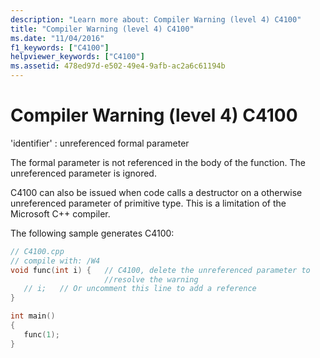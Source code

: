 ```yaml
---
description: "Learn more about: Compiler Warning (level 4) C4100"
title: "Compiler Warning (level 4) C4100"
ms.date: "11/04/2016"
f1_keywords: ["C4100"]
helpviewer_keywords: ["C4100"]
ms.assetid: 478ed97d-e502-49e4-9afb-ac2a6c61194b
---
```

# Compiler Warning (level 4) C4100

'identifier' : unreferenced formal parameter

The formal parameter is not referenced in the body of the function. The unreferenced parameter is ignored.

C4100 can also be issued when code calls a destructor on a otherwise unreferenced parameter of primitive type.  This is a limitation of the Microsoft C++ compiler.

The following sample generates C4100:

```cpp
// C4100.cpp
// compile with: /W4
void func(int i) {   // C4100, delete the unreferenced parameter to
                     //resolve the warning
   // i;   // Or uncomment this line to add a reference
}

int main()
{
   func(1);
}
```
